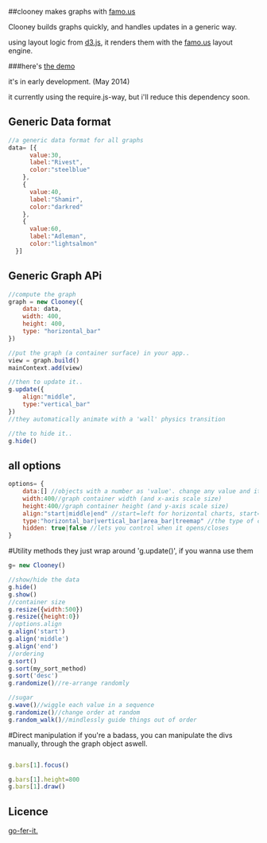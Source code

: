 
##clooney makes graphs with [famo.us](http://famo.us)

Clooney builds graphs quickly, and handles updates in a generic way.

using layout logic from [d3.js](http://d3js.org), it renders them with the [famo.us](http://famo.us) layout engine.

###here's [the demo](https://rawgit.com/spencermountain/clooney/master/demo/index.html)

it's in early development. (May 2014)

it currently using the require.js-way, but i'll reduce this dependency soon.

## Generic Data format
```javascript
//a generic data format for all graphs
data= [{
	  value:30,
	  label:"Rivest",
	  color:"steelblue"
	},
	{
	  value:40,
	  label:"Shamir",
	  color:"darkred"
	},
	{
	  value:60,
	  label:"Adleman",
	  color:"lightsalmon"
  }]
```
## Generic Graph APi
```javascript
//compute the graph
graph = new Clooney({
	data: data,
	width: 400,
	height: 400,
	type: "horizontal_bar"
})

//put the graph (a container surface) in your app..
view = graph.build()
mainContext.add(view)

//then to update it..
g.update({
	align:"middle",
	type:"vertical_bar"
})
//they automatically animate with a 'wall' physics transition

//the to hide it..
g.hide()
```

## all options
```javascript
options= {
	data:[] //objects with a number as 'value'. change any value and it updates intellegently
	width:400//graph container width (and x-axis scale size)
	height:400//graph container height (and y-axis scale size)
	align:"start|middle|end" //start=left for horizontal charts, start=bottom for vertical charts
	type:"horizontal_bar|vertical_bar|area_bar|treemap" //the type of chart
	hidden: true|false //lets you control when it opens/closes
}
```

#Utility methods
they just wrap around 'g.update()', if you wanna use them
```javascript
g= new Clooney()

//show/hide the data
g.hide()
g.show()
//container size
g.resize({width:500})
g.resize({height:0})
//options.align
g.align('start')
g.align('middle')
g.align('end')
//ordering
g.sort()
g.sort(my_sort_method)
g.sort('desc')
g.randomize()//re-arrange randomly

//sugar
g.wave()//wiggle each value in a sequence
g.randomize()//change order at random
g.random_walk()//mindlessly guide things out of order
```

#Direct manipulation
if you're a badass, you can manipulate the divs manually, through the graph object aswell.
```javascript

g.bars[1].focus()

g.bars[1].height=800
g.bars[1].draw()
```

## Licence
[go-fer-it.](http://www.wtfpl.net/txt/copying/)